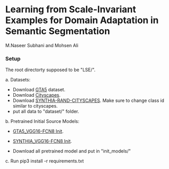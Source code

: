 # Learning from Scale-Invariant Examples for Domain Adaptation in Semantic Segmentation
M.Naseer Subhani and Mohsen Ali


### Setup
The root directorty supposed to be "LSE/".

a. Datasets:
 - Download [GTA5](https://download.visinf.tu-darmstadt.de/data/from_games/) dataset.
 - Download [Cityscapes](https://www.cityscapes-dataset.com/).
 - Download [SYNTHIA-RAND-CITYSCAPES](http://synthia-dataset.net/download/808/). Make sure to change class id similar to cityscapes.
 - put all data to "dataset/" folder.
 
b. Pretrained Initial Source Models:
 - [GTA5_VGG16-FCN8 Init](https://drive.google.com/file/d/1OyUFtf5JHOxwYwU7vprp_GzvLDiEZ1-k/view?usp=sharing).
 - [SYNTHIA_VGG16-FCN8 Init](https://drive.google.com/file/d/1ARcOirzLeC3hWlFejzKECzAd1GNp-jnS/view?usp=sharing).
 
 - Download all pretrained model and put in "init_models/"
 
c. Run pip3 install -r requirements.txt
 
 
   
